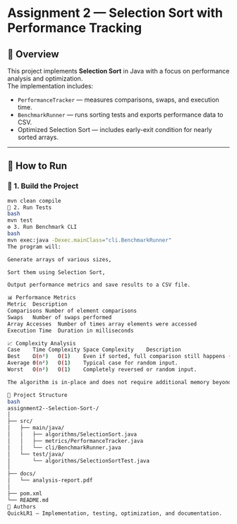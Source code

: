 # Assignment 2 — Selection Sort with Performance Tracking

## 📘 Overview
This project implements **Selection Sort** in Java with a focus on performance analysis and optimization.  
The implementation includes:
- `PerformanceTracker` — measures comparisons, swaps, and execution time.
- `BenchmarkRunner` — runs sorting tests and exports performance data to CSV.
- Optimized Selection Sort — includes early-exit condition for nearly sorted arrays.

---

## 🚀 How to Run

### 🧩 1. Build the Project
```bash
mvn clean compile
🧪 2. Run Tests
bash
mvn test
⚙️ 3. Run Benchmark CLI
bash
mvn exec:java -Dexec.mainClass="cli.BenchmarkRunner"
The program will:

Generate arrays of various sizes,

Sort them using Selection Sort,

Output performance metrics and save results to a CSV file.

📊 Performance Metrics
Metric	Description
Comparisons	Number of element comparisons
Swaps	Number of swaps performed
Array Accesses	Number of times array elements were accessed
Execution Time	Duration in milliseconds

📈 Complexity Analysis
Case	Time Complexity	Space Complexity	Description
Best	Ω(n²)	O(1)	Even if sorted, full comparison still happens (unless optimized).
Average	Θ(n²)	O(1)	Typical case for random input.
Worst	O(n²)	O(1)	Completely reversed or random input.

The algorithm is in-place and does not require additional memory beyond a few variables.

🧩 Project Structure
bash
assignment2--Selection-Sort-/
│
├── src/
│   ├── main/java/
│   │   ├── algorithms/SelectionSort.java
│   │   ├── metrics/PerformanceTracker.java
│   │   └── cli/BenchmarkRunner.java
│   └── test/java/
│       └── algorithms/SelectionSortTest.java
│
├── docs/
│   └── analysis-report.pdf
│
├── pom.xml
└── README.md
🏁 Authors
QuickLR1 — Implementation, testing, optimization, and documentation.
